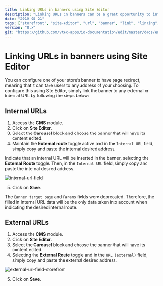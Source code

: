 ```yaml
---
title: Linking URLs in banners using Site Editor
description: "Linking URLs in banners can be a great opportunity to influence user browsing! Check out how fast and easy linking URLs in your store's banners can be when using Site Editor."
date: "2019-08-21"
tags: ["storefront", "site-editor", "url", "banner", "link", "linking", "internal-url", "external-url", "redirect"]
version: "0.x"
git: "https://github.com/vtex-apps/io-documentation/edit/master/docs/en/Recipes/layout/linking-urls-in-banners-using-site-editor.md"
---
```


# Linking URLs in banners using Site Editor

You can configure one of your store’s banner to have page redirect, meaning that it can take users to any address of your choosing. To configure this using Site Editor, simply link the banner to any external or internal URL by following the steps below:

## Internal URLs

1. Access the **CMS** module.
2. Click on **Site Editor**.
3. Select the **Carousel** block and choose the banner that will have its content edited.
4. Maintain the **External route** toggle active and in the `Internal URL` field, simply copy and paste the internal desired address.


Indicate that an internal URL will be inserted in the banner, selecting the **External Route** toggle. Then, in the `Internal URL` field, simply copy and paste the internal desired address.

![internal-url-field](https://user-images.githubusercontent.com/52087100/63995069-6e59dc00-cacd-11e9-92de-da14a89b4117.png)

5. Click on **Save**.

<div class="alert alert-warning">
The <code>Banner target page</code> and <code>Params</code> fields were deprecated. Therefore, the filled in Internal URL data will be the only data taken into account when indicating the desired internal route.
</div>

## External URLs

1. Access the **CMS** module.
2. Click on **Site Editor**.
3. Select the **Carousel** block and choose the banner that will have its content edited.
4. Selecting the **External Route** toggle and in the `URL (external)` field, simply copy and paste the external desired address.

![external-url-field-storefront](https://user-images.githubusercontent.com/52087100/63995053-541ffe00-cacd-11e9-9760-385e2f526941.png)

5. Click on **Save**.
